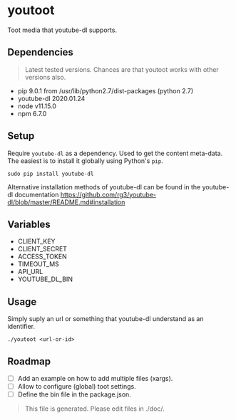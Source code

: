 # youtoot

Toot media that youtube-dl supports.

## Dependencies

> Latest tested versions. Chances are that youtoot works with other versions also.

- pip 9.0.1 from /usr/lib/python2.7/dist-packages (python 2.7)
- youtube-dl 2020.01.24
- node v11.15.0
- npm 6.7.0

## Setup

Require `youtube-dl` as a dependency. Used to get the content meta-data. The
easiest is to install it globally using Python's `pip`.

`sudo pip install youtube-dl`

Alternative installation methods of youtube-dl can be found in the youtube-dl
documentation
https://github.com/rg3/youtube-dl/blob/master/README.md#installation

## Variables

- CLIENT_KEY
- CLIENT_SECRET
- ACCESS_TOKEN
- TIMEOUT_MS
- API_URL
- YOUTUBE_DL_BIN

## Usage

Simply suply an url or something that youtube-dl understand as an identifier.

`./youtoot <url-or-id>`

## Roadmap

- [ ] Add an example on how to add multiple files (xargs).
- [ ] Allow to configure (global) toot settings.
- [ ] Define the bin file in the package.json.

> This file is generated. Please edit files in ./doc/.
